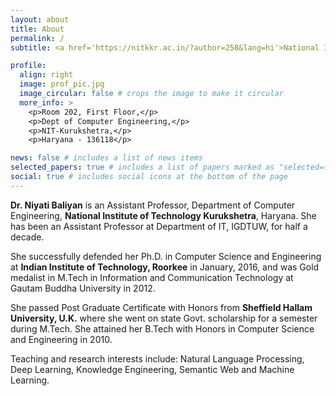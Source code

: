 ```yaml
---
layout: about
title: About
permalink: /
subtitle: <a href='https://nitkkr.ac.in/?author=258&lang=hi'>National Institute of Technology, Kurukshetra</a>.

profile:
  align: right
  image: prof_pic.jpg
  image_circular: false # crops the image to make it circular
  more_info: >
    <p>Room 202, First Floor,</p>
    <p>Dept of Computer Engineering,</p>
    <p>NIT-Kurukshetra,</p>
    <p>Haryana - 136118</p>

news: false # includes a list of news items
selected_papers: true # includes a list of papers marked as "selected={true}"
social: true # includes social icons at the bottom of the page
---
```


**Dr. Niyati Baliyan** is an Assistant Professor, Department of Computer Engineering, **National Institute of Technology Kurukshetra**, Haryana. She has been an Assistant Professor at Department of IT, IGDTUW, for half a decade. 

She successfully defended her Ph.D. in Computer Science and Engineering at **Indian Institute of Technology, Roorkee** in January, 2016, and was Gold medalist in M.Tech in Information and Communication Technology at Gautam Buddha University in 2012. 

She passed Post Graduate Certificate with Honors from **Sheffield Hallam University, U.K.** where she went on state Govt. scholarship for a semester during M.Tech. She attained her B.Tech with Honors in Computer Science and Engineering in 2010.

Teaching and research interests include: Natural Language Processing, Deep Learning, Knowledge Engineering, Semantic Web and Machine Learning. 
